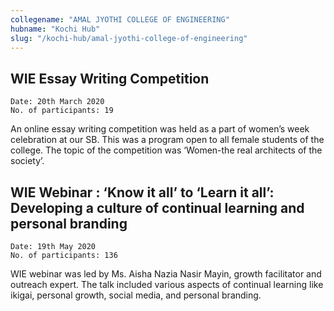 ```yaml
---
collegename: "AMAL JYOTHI COLLEGE OF ENGINEERING"
hubname: "Kochi Hub"
slug: "/kochi-hub/amal-jyothi-college-of-engineering"
---
```





## WIE Essay Writing Competition
```Date: 20th March 2020```<br />
```No. of participants: 19```

An online essay writing competition was held as a part of women’s week celebration at our SB. This was a program open to all female students of the college. The topic of the competition was ‘Women-the real architects of the society’. 

## WIE Webinar : ‘Know it all’ to ‘Learn it all’: Developing a culture of continual learning and personal branding

```Date: 19th May 2020```<br />
```No. of participants: 136```

WIE webinar was led by Ms. Aisha Nazia Nasir Mayin, growth facilitator and outreach expert. The talk included various aspects of continual learning like ikigai, personal growth, social media, and personal branding. 